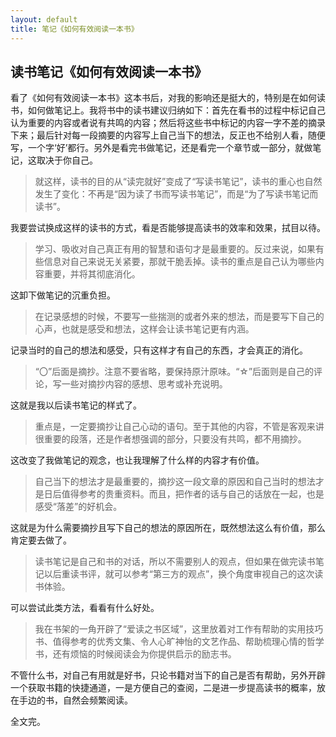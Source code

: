 ```yaml
---
layout: default
title: 笔记《如何有效阅读一本书》
---
```


## 读书笔记《如何有效阅读一本书》

看了《如何有效阅读一本书》这本书后，对我的影响还是挺大的，特别是在如何读书，如何做笔记上。我将书中的读书建议归纳如下：首先在看书的过程中标记自己认为重要的内容或者说有共鸣的内容；然后将这些书中标记的内容一字不差的摘录下来；最后针对每一段摘要的内容写上自己当下的想法，反正也不给别人看，随便写，一个字‘好’都行。另外是看完书做笔记，还是看完一个章节或一部分，就做笔记，这取决于你自己。

> 就这样，读书的目的从“读完就好”变成了“写读书笔记”，读书的重心也自然发生了变化：不再是“因为读了书而写读书笔记”，而是“为了写读书笔记而读书”。

我要尝试换成这样的读书的方式，看是否能够提高读书的效率和效果，拭目以待。

> 学习、吸收对自己真正有用的智慧和语句才是最重要的。反过来说，如果有些信息对自己来说无关紧要，那就干脆丢掉。读书的重点是自己认为哪些内容重要，并将其彻底消化。

这卸下做笔记的沉重负担。

> 在记录感想的时候，不要写一些揣测的或者外来的想法，而是要写下自己的心声，也就是感受和想法，这样会让读书笔记更有内涵。

记录当时的自己的想法和感受，只有这样才有自己的东西，才会真正的消化。

> “〇”后面是摘抄。注意不要省略，要保持原汁原味。“☆”后面则是自己的评论，写一些对摘抄内容的感想、思考或补充说明。

这就是我以后读书笔记的样式了。

> 重点是，一定要摘抄让自己心动的语句。至于其他的内容，不管是客观来讲很重要的段落，还是作者想强调的部分，只要没有共鸣，都不用摘抄。

这改变了我做笔记的观念，也让我理解了什么样的内容才有价值。

> 自己当下的想法才是最重要的，摘抄这一段文章的原因和自己当时的想法才是日后值得参考的贵重资料。而且，把作者的话与自己的话放在一起，也是感受“落差”的好机会。

这就是为什么需要摘抄且写下自己的想法的原因所在，既然想法这么有价值，那么肯定要去做了。

> 读书笔记是自己和书的对话，所以不需要别人的观点，但如果在做完读书笔记以后重读书评，就可以参考“第三方的观点”，换个角度审视自己的这次读书体验。

可以尝试此类方法，看看有什么好处。

> 我在书架的一角开辟了“爱读之书区域”，这里放着对工作有帮助的实用技巧书、值得参考的优秀文集、令人心旷神怡的文艺作品、帮助梳理心情的哲学书，还有烦恼的时候阅读会为你提供启示的励志书。

不管什么书，对自己有用就是好书，只论书籍对当下的自己是否有帮助，另外开辟一个获取书籍的快捷通道，一是方便自己的查阅，二是进一步提高读书的概率，放在手边的书，自然会频繁阅读。

全文完。

